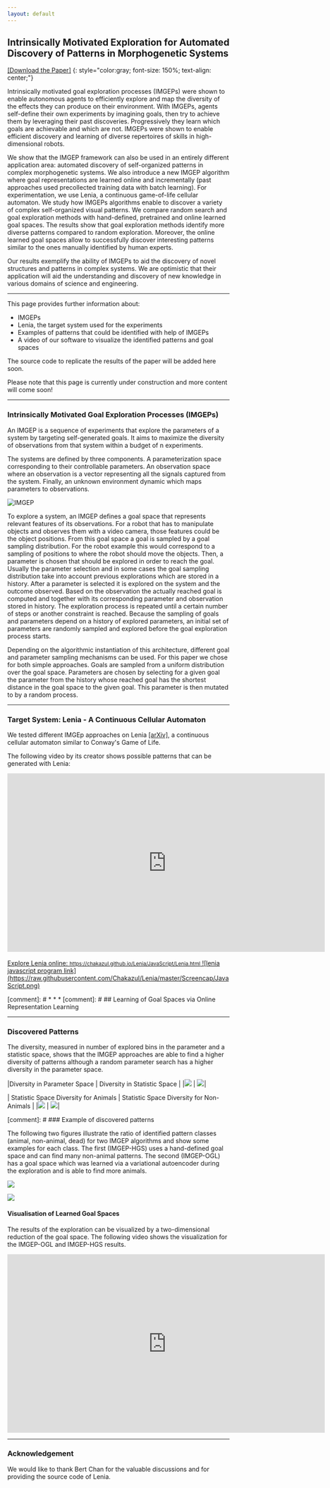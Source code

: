 ```yaml
---
layout: default
---
```

## Intrinsically Motivated Exploration for Automated Discovery of Patterns in Morphogenetic Systems

[[Download the Paper]](./assets/media/paper/Automated_Discovery.pdf)
{: style="color:gray; font-size: 150%; text-align: center;"}

Intrinsically motivated goal exploration processes (IMGEPs) were shown to enable autonomous agents to efficiently explore and map the diversity of the effects they can produce on their environment.
With IMGEPs, agents self-define their own experiments by imagining goals, then try to achieve them by leveraging their past discoveries.
Progressively they learn which goals are achievable and which are not.
IMGEPs were shown to enable efficient discovery and learning of diverse repertoires of skills in high-dimensional robots.

We show that the IMGEP framework can also be used in an entirely different application area: automated discovery of self-organized patterns in complex morphogenetic systems.
We also introduce a new IMGEP algorithm where goal representations are learned online and incrementally (past approaches used precollected training data with batch learning).
For experimentation, we use Lenia, a continuous game-of-life cellular automaton.
We study how IMGEPs algorithms enable to discover a variety of complex self-organized visual patterns.
We compare random search and goal exploration methods with hand-defined, pretrained and online learned goal spaces.
The results show that goal exploration methods identify more diverse patterns compared to random exploration.
Moreover, the online learned goal spaces allow to successfully discover interesting patterns similar to the ones manually identified by human experts.
 
Our results exemplify the ability of IMGEPs to aid the discovery of novel structures and patterns in complex systems. We are optimistic that their application will aid the understanding and discovery of new knowledge in various domains of science and engineering.

* * *

This page provides further information about:
 * IMGEPs
 * Lenia, the target system used for the experiments
 * Examples of patterns that could be identified with help of IMGEPs
 * A video of our software to visualize the identified patterns and goal spaces

The source code to replicate the results of the paper will be added here soon.

Please note that this page is currently under construction and more content will come soon!

* * *

###  Intrinsically Motivated Goal Exploration Processes (IMGEPs)


An IMGEP is a sequence of experiments that explore the parameters of a system by targeting self-generated goals. 
It aims to maximize the diversity of observations from that system within a budget of n experiments.

The systems are defined by three components.
A parameterization space corresponding to their controllable parameters.
An observation space where an observation is a vector representing all the signals captured from the system.
Finally, an unknown environment dynamic which maps parameters to observations.

![IMGEP](./assets/media/image/png/imgep_overview.png)

To explore a system, an IMGEP defines a goal space that represents relevant features of its observations.
For a robot that has to manipulate objects and observes them with a video camera, those features could be the object positions.
From this goal space a goal is sampled by a goal sampling distribution.
For the robot example this would correspond to a sampling of positions to where the robot should move the objects.
Then, a parameter is chosen that should be explored in order to reach the goal.
Usually the parameter selection and in some cases the goal sampling distribution take into account previous explorations which are stored in a history.
After a parameter is selected it is explored on the system and the outcome observed.
Based on the observation the actually reached goal is computed and together with its corresponding parameter and observation stored in history.
The exploration process is repeated until a certain number of steps or another constraint is reached.
Because the sampling of goals and parameters depend on a history of explored parameters, an initial set of parameters are randomly sampled and explored before the goal exploration process starts.

Depending on the algorithmic instantiation of this architecture, different goal and parameter sampling mechanisms can be used.
For this paper we chose for both simple approaches.
Goals are sampled from a uniform distribution over the goal space.
Parameters are chosen by selecting for a given goal the parameter from the history whose reached goal has the shortest distance in the goal space to the given goal.
This parameter is then mutated to by a random process.


* * *
### Target System: Lenia - A Continuous Cellular Automaton
We tested different IMGEp approaches on Lenia [[arXiv]](https://arxiv.org/abs/1812.05433), a continuous cellular automaton similar to Conway's Game of Life.

The following video by its creator shows possible patterns that can be generated with Lenia:

<iframe width="720" height="405" src="https://www.youtube.com/embed/iE46jKYcI4Y" frameborder="0" allowfullscreen></iframe>
<br>
<br>
<a href="https://chakazul.github.io/Lenia/JavaScript/Lenia.html">
Explore Lenia online: <small>https://chakazul.github.io/Lenia/JavaScript/Lenia.html</small> ![lenia javascript program link](https://raw.githubusercontent.com/Chakazul/Lenia/master/Screencap/JavaScript.png) </a>

[comment]: # * * *
[comment]: # ## Learning of Goal Spaces via Online Representation Learning

* * *
### Discovered Patterns

The diversity, measured in number of explored bins in the parameter and a statistic space, shows that the IMGEP approaches are able to find a higher diversity of patterns although a random parameter search has a higher diversity in the parameter space.

|Diversity in Parameter Space                                  | Diversity in Statistic Space                                  |
|![](./assets/media/image/png/diversity_runparamspace_all.png) | ![](./assets/media/image/png/diversity_statisticspace_all.png)|

| Statistic Space Diversity for Animals                             |  Statistic Space Diversity for Non-Animals                        |
|![](./assets/media/image/png/diversity_statisticspace_animals.png) | ![](./assets/media/image/png/diversity_statisticspace_nonanimals.png)|



[comment]: # ### Example of discovered patterns

The following two figures illustrate the ratio of identified pattern classes (animal, non-animal, dead) for two IMGEP algorithms and show some examples for each class.
The first (IMGEP-HGS) uses a hand-defined goal space and can find many non-animal patterns.
The second (IMGEP-OGL) has a goal space which was learned via a variational autoencoder during the exploration and is able to find more animals.

![](https://raw.githubusercontent.com/intrinsically-motivated-discovery/intrinsically-motivated-discovery.github.io/master/assets/media/image/png/imgep_hgs_discoveries.png)


![](https://raw.githubusercontent.com/intrinsically-motivated-discovery/intrinsically-motivated-discovery.github.io/master/assets/media/image/png/imgep_ogl_discoveries.png)


#### Visualisation of Learned Goal Spaces

The results of the exploration can be visualized by a two-dimensional reduction of the goal space.
The following video shows the visualization for the IMGEP-OGL and IMGEP-HGS results.

<iframe width="720" height="405" src="https://youtube.com/embed/J_6ULBbAYOA" frameborder="0" allowfullscreen></iframe>

* * *
### Acknowledgement
We would like to thank Bert Chan for the valuable discussions and for providing the source code of Lenia. 
